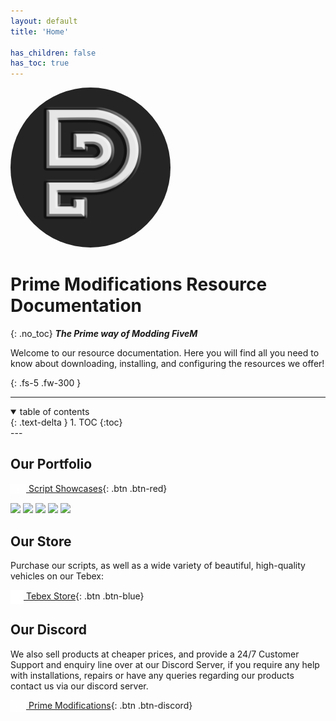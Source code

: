 ```yaml
---
layout: default
title: 'Home'

has_children: false
has_toc: true
---
```


<img class='cover-img' style="border-radius: 1000px;" width="256px" src='./assets/img/logo.png' alt='Prime Mods Logo' draggable='false'>



# Prime Modifications Resource Documentation
{: .no_toc}
***The Prime way of Modding FiveM***

Welcome to our resource documentation. 
Here you will find all you need to know about downloading, installing, and configuring the resources we offer!

{: .fs-5 .fw-300 }

---
<details open markdown="block">
<summary>
table of contents
</summary>
{: .text-delta }
1. TOC
{:toc}
</details>
---

## Our Portfolio

[<img class='cover-img' width="25px" style="vertical-align: middle;" src='assets/img/youtube.png' alt='YouTube' draggable='false'> Script Showcases](https://www.youtube.com/channel/UC3CL8jOgWuRE6JV9oxsKeOg){: .btn .btn-red}

<img class='cover-img' width="400px" src="https://media.giphy.com/media/xFFbpgPT09cCu3rdYw/giphy.gif" draggable="false">
<img class='cover-img' width="400px" src="https://media.giphy.com/media/ED7kay0S3IyR55wvoK/giphy.gif" draggable="false">
<img class='cover-img' width="400px" src="https://media.discordapp.net/attachments/933001131997663263/1013443058706169946/unknown.png?width=1193&height=671" draggable="false">
<img class='cover-img' width="400px" src="https://media.giphy.com/media/k5Y6kog8beH1GJg2DT/giphy-downsized-large.gif" draggable="false">
<img class='cover-img' width="400px" src="https://cdn.discordapp.com/attachments/933001131997663263/1008764820092358686/unknown.png" draggable="false">

## Our Store

Purchase our scripts, as well as a wide variety of beautiful, high-quality vehicles on our Tebex:

[<img class='cover-img' width="21px" style="vertical-align: middle;" src='assets/img/prime.png' alt='Tebex' draggable='false'> Tebex Store](https://store.prime-modifications.tk/){: .btn .btn-blue}

## Our Discord

We also sell products at cheaper prices, and provide a 24/7 Customer Support and enquiry line over at our Discord Server, if you require any help with installations, repairs or have any queries regarding our products contact us via our discord server.

[<img class='cover-img' width="25px" style="vertical-align: middle;" src='assets/img/discord.png' alt='Discord' draggable='false'> Prime Modifications](https://dc.prime-modifications.tk){: .btn .btn-discord}